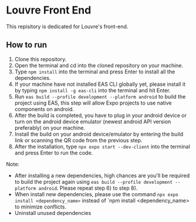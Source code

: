 # Louvre Front End
This repisitory is dedicated for Louvre's front-end.

## How to run
1) Clone this repository.
2) Open the terminal and cd into the cloned repository on your machine.
3) Type `npm install` into the terminal and press Enter to install all the dependencies.
4) If your machine have not installed EAS CLI globally yet, please install it by typing `npm install -g eas-cli` into the terminal and hit Enter.
5) Run `eas build --profile development --platform android` to build the project using EAS, this step will allow Expo projects to use native components on android.
6) After the build is completed, you have to plug in your android device or turn on the android device emulator (newest android API version preferably) on your machine.
7) Install the build on your android device/emulator by entering the build link or scanning the QR code from the previous step.
8) After the installation, type `npx expo start --dev-client` into the terminal and press Enter to run the code.

Note: 
- After installing a new dependencies, high chances are you'll be required to build the project again using `eas build --profile development --platform android`. Please repeat step 6) to step 8).
- When install new dependencies, please use the command `npx expo install <dependency_name>` instead of `npm install <dependency_name> to minimize conflicts.
- Uninstall unused dependencies
